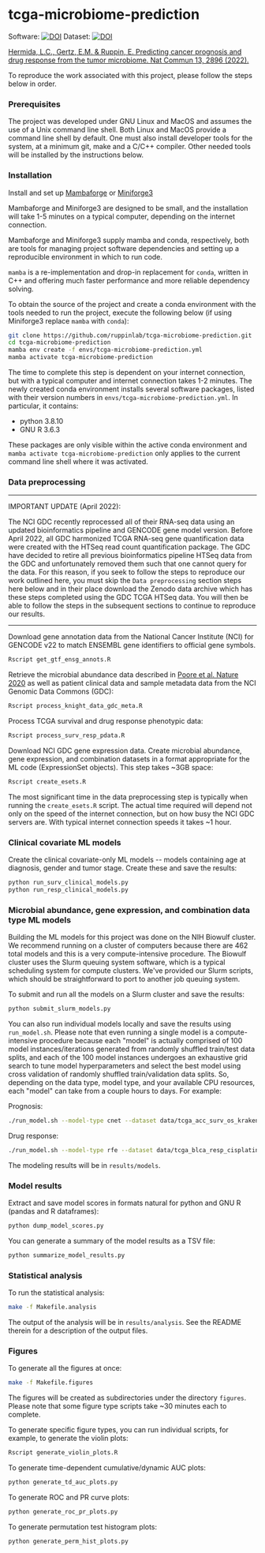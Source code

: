 # tcga-microbiome-prediction

Software: [![DOI](https://zenodo.org/badge/DOI/10.5281/zenodo.5838055.svg)](https://doi.org/10.5281/zenodo.5838055)
Dataset: [![DOI](https://zenodo.org/badge/DOI/10.5281/zenodo.5221525.svg)](https://doi.org/10.5281/zenodo.5221525)


[Hermida, L.C., Gertz, E.M. & Ruppin, E. Predicting cancer prognosis and drug
response from the tumor microbiome. Nat Commun 13, 2896 (2022).](https://doi.org/10.1038/s41467-022-30512-3)

To reproduce the work associated with this project, please follow the steps
below in order.

### Prerequisites

The project was developed under GNU Linux and MacOS and assumes the
use of a Unix command line shell. Both Linux and MacOS provide a
command line shell by default. One must also install developer tools
for the system, at a minimum git, make and a C/C++ compiler. Other
needed tools will be installed by the instructions below.

### Installation

Install and set up
[Mambaforge](https://github.com/conda-forge/miniforge#mambaforge) or
[Miniforge3](https://github.com/conda-forge/miniforge#miniforge3)

Mambaforge and Miniforge3 are designed to be small, and the installation will
take 1-5 minutes on a typical computer, depending on the internet connection.

Mambaforge and Miniforge3 supply mamba and conda, respectively, both are tools
for managing project software dependencies and setting up a reproducible
environment in which to run code.

`mamba` is a re-implementation and drop-in replacement for `conda`, written in
C++ and offering much faster performance and more reliable dependency solving.

To obtain the source of the project and create a conda environment
with the tools needed to run the project, execute the following below (if
using Miniforge3 replace `mamba` with `conda`):

```bash
git clone https://github.com/ruppinlab/tcga-microbiome-prediction.git
cd tcga-microbiome-prediction
mamba env create -f envs/tcga-microbiome-prediction.yml
mamba activate tcga-microbiome-prediction
```

The time to complete this step is dependent on your internet
connection, but with a typical computer and internet connection takes 1-2
minutes. The newly created conda environment installs several
software packages, listed with their version numbers in
`envs/tcga-microbiome-prediction.yml`. In particular, it contains:

-   python 3.8.10
-   GNU R 3.6.3

These packages are only visible within the active conda environment and
`mamba activate tcga-microbiome-prediction` only applies to the current command
line shell where it was activated.

### Data preprocessing

---

IMPORTANT UPDATE (April 2022):

The NCI GDC recently reprocessed all of their RNA-seq data using an updated
bioinformatics pipeline and GENCODE gene model version. Before April 2022, all
GDC harmonized TCGA RNA-seq gene quantification data were created with the
HTSeq read count quantification package. The GDC have decided to retire all
previous bioinformatics pipeline HTSeq data from the GDC and unfortunately
removed them such that one cannot query for the data. For this reason, if you
seek to follow the steps to reproduce our work outlined here, you must skip the
`Data preprocessing` section steps here below and in their place download the
Zenodo data archive which has these steps completed using the GDC TCGA HTSeq
data. You will then be able to follow the steps in the subsequent sections to
continue to reproduce our results.

---

Download gene annotation data from the National Cancer Institute (NCI)
for GENCODE v22 to match ENSEMBL gene identifiers to official gene
symbols.

```bash
Rscript get_gtf_ensg_annots.R
```

Retrieve the microbial abundance data described in
[Poore et al. Nature 2020](https://pubmed.ncbi.nlm.nih.gov/32214244/) as well
as patient clinical data and sample metadata data from the NCI Genomic Data
Commons (GDC):

```bash
Rscript process_knight_data_gdc_meta.R
```

Process TCGA survival and drug response phenotypic data:

```bash
Rscript process_surv_resp_pdata.R
```

Download NCI GDC gene expression data. Create microbial abundance, gene
expression, and combination datasets in a format appropriate for the
ML code (ExpressionSet objects). This step takes ~3GB space:

```bash
Rscript create_esets.R
```

The most significant time in the data preprocessing step is typically
when running the `create_esets.R` script. The actual time required will
depend not only on the speed of the internet connection, but on how
busy the NCI GDC servers are. With typical internet connection speeds it
takes ~1 hour.

### Clinical covariate ML models

Create the clinical covariate-only ML models -- models containing age at
diagnosis, gender and tumor stage. Create these and save the results:

```bash
python run_surv_clinical_models.py
python run_resp_clinical_models.py
```

### Microbial abundance, gene expression, and combination data type ML models

Building the ML models for this project was done on the NIH Biowulf
cluster. We recommend running on a cluster of computers because there
are 462 total models and this is a very compute-intensive procedure.
The Biowulf cluster uses the Slurm queuing system software, which is a
typical scheduling system for compute clusters. We've provided our
Slurm scripts, which should be straightforward to port to another job
queuing system.

To submit and run all the models on a Slurm cluster and save the results:

```bash
python submit_slurm_models.py
```

You can also run individual models locally and save the results using
`run_model.sh`. Please note that even running a single model is a
compute-intensive procedure because each "model" is actually comprised of 100
model instances/iterations generated from randomly shuffled train/test data
splits, and each of the 100 model instances undergoes an exhaustive grid search
to tune model hyperparameters and select the best model using cross validation
of randomly shuffled train/validation data splits. So, depending on the data
type, model type, and your available CPU resources, each "model" can take from
a couple hours to days. For example:

Prognosis:

```bash
./run_model.sh --model-type cnet --dataset data/tcga_acc_surv_os_kraken_eset.rds
```

Drug response:

```bash
./run_model.sh --model-type rfe --dataset data/tcga_blca_resp_cisplatin_kraken_eset.rds
```

The modeling results will be in `results/models`.

### Model results

Extract and save model scores in formats natural for python and GNU R
(pandas and R dataframes):

```bash
python dump_model_scores.py
```

You can generate a summary of the model results as a TSV file:

```bash
python summarize_model_results.py
```

### Statistical analysis

To run the statistical analysis:

```bash
make -f Makefile.analysis
```

The output of the analysis will be in `results/analysis`. See the
README therein for a description of the output files.

### Figures

To generate all the figures at once:

```bash
make -f Makefile.figures
```

The figures will be created as subdirectories under the directory `figures`.
Please note that some figure type scripts take ~30 minutes each to complete.

To generate specific figure types, you can run individual scripts, for example,
to generate the violin plots:

```bash
Rscript generate_violin_plots.R
```

To generate time-dependent cumulative/dynamic AUC plots:

```bash
python generate_td_auc_plots.py
```

To generate ROC and PR curve plots:

```bash
python generate_roc_pr_plots.py
```

To generate permutation test histogram plots:

```bash
python generate_perm_hist_plots.py
```
